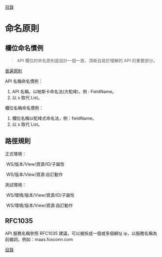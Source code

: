 [目錄](README.md "目錄")

# 命名原則

## 欄位命名慣例

> API 欄位的命名原則是設計一個一致、清晰且易於理解的 API 的重要部分。

[普遍原則](./General_Policy.md)

API 名稱命名慣例：

1. API 名稱，以帕斯卡命名法(大駝峰)，例 : FieldName。
2. 以 s 取代 List。

欄位名稱命名慣例：

1. 欄位名稱以駝峰式命名法，例：fieldName。
2. 以 s 取代 List。

## 路徑規則

正式環境：

​ WS/版本/View/資源/ID/子屬性

​ WS/版本/View/資源:自訂動作

測試環境：

​ WS/環境/版本/View/資源/ID/子屬性

​ WS/環境/版本/View/資源:自訂動作

## RFC1035

API 服務名稱參照 RFC1035 建議，可以被拆成一個或多個網址 ip，以服務名稱為前綴詞，例如：maas.foxconn.com

[目錄](README.md "目錄")
